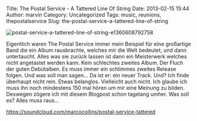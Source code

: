 Title: The Postal Service - A Tattered Line Of String
Date: 2013-02-15 15:44
Author: marvin
Category: Uncategorized
Tags: music, reunions, thepostalservice
Slug: the-postal-service-a-tattered-line-of-string

![postal-service-a-tattered-line-of-string-e1360608792758]({static}/images/postal-service-a-tattered-line-of-string-e1360608792758.jpeg)

Eigentlich waren The Postal Service immer mein Beispiel für eine
großartige Band die ein Album rausbrachte, welches mir die Welt
bedeutet, und dann untertaucht. Alles was sie zurück lassen ist dann ein
Meisterwerk welches nicht angetastet werden kann. Kein schlechtes
zweites Album. Der Fluch der guten Debütalben. Es muss immer ein
schlimmes zweites Release folgen. Und was soll man sagen... Da ist er:
ein neuer Track. Und? Ich finde überhaupt nicht rein. Etwas belanglos.
Vielleicht auch nicht. Ich glaube ich muss ihn noch mindestens 150 mal
hören um mir eine Meinung zu bilden. Deswegen zögere ich mit diesem
Blogpost schon tagelang umher. Was soll es? Alles muss raus...

https://soundcloud.com/marcocollins/postal-service-tattered

